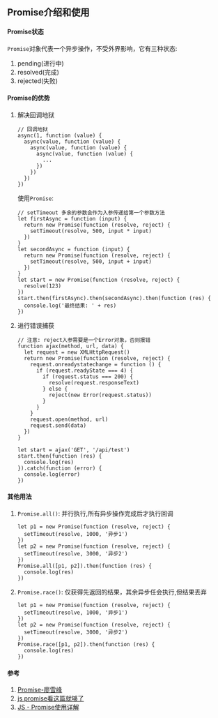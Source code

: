 ## Promise介绍和使用

#### Promise状态
`Promise`对象代表一个异步操作，不受外界影响，它有三种状态:
1. pending(进行中)
1. resolved(完成)
1. rejected(失败)

#### Promise的优势
1. 解决回调地狱

    ```JS
    // 回调地狱
    async(1, function (value) {
      async(value, function (value) {
        async(value, function (value) {
          async(value, function (value) {
            ...
          })
        })
      })
    })
    ```
    使用`Promise`:

      ```JS
      // setTimeout 多余的参数会作为入参传递给第一个参数方法
      let firstAsync = function (input) {
        return new Promise(function (resolve, reject) {
          setTimeout(resolve, 500, input * input)
        })
      }
      let secondAsync = function (input) {
        return new Promise(function (resolve, reject) {
          setTimeout(resolve, 500, input + input)
        })
      }
      let start = new Promise(function (resolve, reject) {
        resolve(123)
      })
      start.then(firstAsync).then(secondAsync).then(function (res) {
        console.log('最终结果: ' + res)
      })
      ```

1. 进行错误捕获

    ```JS
    // 注意: reject入参需要是一个Error对象，否则报错
    function ajax(method, url, data) {
      let request = new XMLHttpRequest()
      return new Promise(function (resolve, reject) {
        request.onreadystatechange = function () {
          if (request.readyState === 4) {
            if (request.status === 200) {
              resolve(request.responseText)
            } else {
              reject(new Error(request.status))
            }
          }
        }
        request.open(method, url)
        request.send(data)
      })
    }

    let start = ajax('GET', '/api/test')
    start.then(function (res) {
      console.log(res)
    }).catch(function (error) {
      console.log(error)
    })
    ```

#### 其他用法
1. `Promise.all()`: 并行执行,所有异步操作完成后才执行回调
    ```JS
    let p1 = new Promise(function (resolve, reject) {
      setTimeout(resolve, 1000, '异步1')
    })
    let p2 = new Promise(function (resolve, reject) {
      setTimeout(resolve, 3000, '异步2')
    })
    Promise.all([p1, p2]).then(function (res) {
      console.log(res)
    })
    ```
1. `Promise.race()`: 仅获得先返回的结果，其余异步任会执行,但结果丢弃

    ```JS
    let p1 = new Promise(function (resolve, reject) {
      setTimeout(resolve, 1000, '异步1')
    })
    let p2 = new Promise(function (resolve, reject) {
      setTimeout(resolve, 3000, '异步2')
    })
    Promise.race([p1, p2]).then(function (res) {
      console.log(res)
    })
    ```

#### 参考
1. [Promise-廖雪峰](https://www.liaoxuefeng.com/wiki/1022910821149312/1023024413276544)
1. [js promise看这篇就够了](https://www.cnblogs.com/superSmile/p/8406037.html)
1. [JS - Promise使用详解](https://www.cnblogs.com/sweeeper/p/8442613.html)